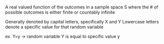 A real valued function of the outcomes in a sample space S where the # of possible outcomes is either finite or countably infinite

Generally denoted by capital letters, specifically X and Y
Lowercase letters denote a specific value for that random variable

ex. Y=y $\rightarrow$ random variable Y is equal to specific value y